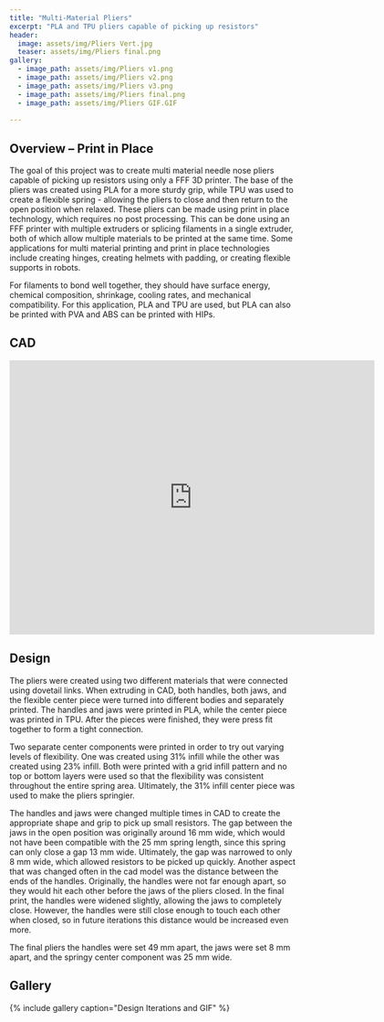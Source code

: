 ```yaml
---
title: "Multi-Material Pliers"
excerpt: "PLA and TPU pliers capable of picking up resistors"
header:
  image: assets/img/Pliers Vert.jpg
  teaser: assets/img/Pliers final.png
gallery:
  - image_path: assets/img/Pliers v1.png
  - image_path: assets/img/Pliers v2.png
  - image_path: assets/img/Pliers v3.png
  - image_path: assets/img/Pliers final.png
  - image_path: assets/img/Pliers GIF.GIF
   
---
```


## Overview – Print in Place

The goal of this project was to create multi material needle nose pliers capable of picking up resistors using only a FFF 3D printer. The base of the pliers was created using PLA for a more sturdy grip, while TPU was used to create a flexible spring \- allowing the pliers to close and then return to the open position when relaxed. These pliers can be made using print in place technology, which requires no post processing. This can be done using an FFF printer with multiple extruders or splicing filaments in a single extruder, both of which allow multiple materials to be printed at the same time. Some applications for multi material printing and print in place technologies include creating hinges, creating helmets with padding, or creating flexible supports in robots.

For filaments to bond well together, they should have surface energy, chemical composition, shrinkage, cooling rates, and mechanical compatibility. For this application, PLA and TPU are used, but PLA can also be printed with PVA and ABS can be printed with HIPs.

## CAD

<iframe src="https://vanderbilt643.autodesk360.com/shares/public/SH286ddQT78850c0d8a4b1e4dc6141f18eb7?mode=embed" width="640" height="480" allowfullscreen="true" webkitallowfullscreen="true" mozallowfullscreen="true"  frameborder="0"></iframe>

## Design

The pliers were created using two different materials that were connected using dovetail links. When extruding in CAD, both handles, both jaws, and the flexible center piece were turned into different bodies and separately printed. The handles and jaws were printed in PLA, while the center piece was printed in TPU. After the pieces were finished, they were press fit together to form a tight connection.  

Two separate center components were printed in order to try out varying levels of flexibility. One was created using 31% infill while the other was created using 23% infill. Both were printed with a grid infill pattern and no top or bottom layers were used so that the flexibility was consistent throughout the entire spring area. Ultimately, the 31% infill center piece was used to make the pliers springier.

The handles and jaws were changed multiple times in CAD to create the appropriate shape and grip to pick up small resistors. The gap between the jaws in the open position was originally around 16 mm wide, which would not have been compatible with the 25 mm spring length, since this spring can only close a gap 13 mm wide. Ultimately, the gap was narrowed to only 8 mm wide, which allowed resistors to be picked up quickly. Another aspect that was changed often in the cad model was the distance between the ends of the handles. Originally, the handles were not far enough apart, so they would hit each other before the jaws of the pliers closed. In the final print, the handles were widened slightly, allowing the jaws to completely close. However, the handles were still close enough to touch each other when closed, so in future iterations this distance would be increased even more.

The final pliers the handles were set 49 mm apart, the jaws were set 8 mm apart, and the springy center component was 25 mm wide.

## Gallery

{% include gallery caption="Design Iterations and GIF" %}
